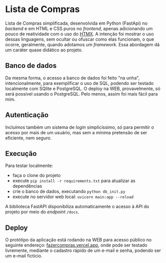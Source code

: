 # Lista de Compras

Lista de Compras simplificada, desenvolvida em Python (FastApi) no _backend_ e em HTML e CSS puros no _frontend_, apenas adicionando um pouco de reatividade com o uso do [HTMX](htmx.org). A intenção foi mostrar o uso dessas linguagens, sem ocultar ou ofuscar como elas funcionam, o que ocorre, geralmente, quando adotamos um _framework_. Essa abordagem dá um caráter quase didático ao projeto.

## Banco de dados
Da mesma forma, o acesso a banco de dados foi feito "na unha", intencionalmente, para exemplificar o uso de SQL, podendo ser testado localmente com SQlite e PostgreSQL. O deploy na WEB, provavelmente, só será possível usando o PostgreSQL. Pelo menos, assim foi mais fácil para mim.

## Autenticação
Incluímos também um sistema de _login_ simplicíssimo, só para permitir o acesso por mais de um usuário, mas sem a mínima pretensão de ser eficiente, nem seguro.

## Execução
Para testar localmente:
- faça o clone do projeto
- execute ```pip install -r requirements.txt``` para atualizar as dependências
- crie o banco de dados, executando ```python db_init.py```
- execute no servidor web local: ```uvicorn main:app --reload```

A biblioteca FastAPI disponibiliza automaticamente o acesso à API do projeto por meio do _endpoint_ ```/docs```.

## Deploy
O protótipo da aplicação está rodando na WEB para acesso público no seguinte endereço: [fazercompras.vercel.app](https://fazercompras.vercel.app), onde pode ser testado livremente, mediante o cadastro rápido de um e-mail e senha, podendo ser um e-mail fictício.